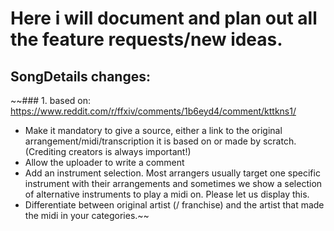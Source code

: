 # Here i will document and plan out all the feature requests/new ideas.

## SongDetails changes:
~~### 1. based on: https://www.reddit.com/r/ffxiv/comments/1b6eyd4/comment/kttkns1/
- Make it mandatory to give a source, either a link to the original arrangement/midi/transcription it is based on or made by scratch. (Crediting creators is always important!)
- Allow the uploader to write a comment
- Add an instrument selection. Most arrangers usually target one specific instrument with their arrangements and sometimes we show a selection of alternative instruments to play a midi on. Please let us display this.
- Differentiate between original artist (/ franchise) and the artist that made the midi in your categories.~~
